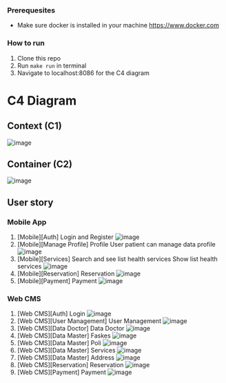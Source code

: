 ### Prerequesites
- Make sure docker is installed in your machine https://www.docker.com

### How to run

1. Clone this repo
2. Run `make run` in terminal
3. Navigate to localhost:8086 for the C4 diagram

# C4 Diagram
## Context (C1)
![image](preview/context_diagram.png)

## Container (C2)
![image](preview/container_diagram.png)

## User story
### Mobile App
1. [Mobile][Auth] Login and Register
   ![image](preview/mobile_auth.png)
2. [Mobile][Manage Profile] Profile
   User patient can manage data profile
   ![image](preview/mobile_manage_profile.png)
3. [Mobile][Services] Search and see list health services
   Show list health services
   ![image](preview/mobile_services.png)
4. [Mobile][Reservation] Reservation
   ![image](preview/mobile_reservation.png)
5. [Mobile][Payment] Payment
   ![image](preview/mobile_payment.png)

### Web CMS
1. [Web CMS][Auth] Login
   ![image](preview/web_auth.png)
2. [Web CMS][User Management] User Management
   ![image](preview/web_user_management.png)
3. [Web CMS][Data Doctor] Data Doctor
   ![image](preview/web_doctor.png)
4. [Web CMS][Data Master] Faskes
   ![image](preview/web_faskes.png)
5. [Web CMS][Data Master] Poli
   ![image](preview/web_poli.png)
6. [Web CMS][Data Master] Services
   ![image](preview/web_services.png)
7. [Web CMS][Data Master] Address
   ![image](preview/web_address.png)
8. [Web CMS][Reservation] Reservation
   ![image](preview/web_reservation.png)
9. [Web CMS][Payment] Payment
   ![image](preview/web_payment.png)
